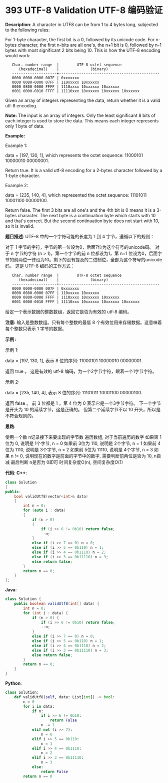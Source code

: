 # 393 UTF-8 Validation UTF-8 编码验证

__Description__:
A character in UTF8 can be from 1 to 4 bytes long, subjected to the following rules:

For 1-byte character, the first bit is a 0, followed by its unicode code.
For n-bytes character, the first n-bits are all one's, the n+1 bit is 0, followed by n-1 bytes with most significant 2 bits being 10.
This is how the UTF-8 encoding would work:

```text
   Char. number range  |        UTF-8 octet sequence
      (hexadecimal)    |              (binary)
   --------------------+---------------------------------------------
   0000 0000-0000 007F | 0xxxxxxx
   0000 0080-0000 07FF | 110xxxxx 10xxxxxx
   0000 0800-0000 FFFF | 1110xxxx 10xxxxxx 10xxxxxx
   0001 0000-0010 FFFF | 11110xxx 10xxxxxx 10xxxxxx 10xxxxxx
```

Given an array of integers representing the data, return whether it is a valid utf-8 encoding.

__Note:__
The input is an array of integers. Only the least significant 8 bits of each integer is used to store the data. This means each integer represents only 1 byte of data.

__Example:__

Example 1:

data = [197, 130, 1], which represents the octet sequence: 11000101 10000010 00000001.

Return true.
It is a valid utf-8 encoding for a 2-bytes character followed by a 1-byte character.

Example 2:

data = [235, 140, 4], which represented the octet sequence: 11101011 10001100 00000100.

Return false.
The first 3 bits are all one's and the 4th bit is 0 means it is a 3-bytes character.
The next byte is a continuation byte which starts with 10 and that's correct.
But the second continuation byte does not start with 10, so it is invalid.

__题目描述__:
UTF-8 中的一个字符可能的长度为 1 到 4 字节，遵循以下的规则：

对于 1 字节的字符，字节的第一位设为0，后面7位为这个符号的unicode码。
对于 n 字节的字符 (n > 1)，第一个字节的前 n 位都设为1，第 n+1 位设为0，后面字节的前两位一律设为10。剩下的没有提及的二进制位，全部为这个符号的unicode码。
这是 UTF-8 编码的工作方式：

```text
   Char. number range  |        UTF-8 octet sequence
      (hexadecimal)    |              (binary)
   --------------------+---------------------------------------------
   0000 0000-0000 007F | 0xxxxxxx
   0000 0080-0000 07FF | 110xxxxx 10xxxxxx
   0000 0800-0000 FFFF | 1110xxxx 10xxxxxx 10xxxxxx
   0001 0000-0010 FFFF | 11110xxx 10xxxxxx 10xxxxxx 10xxxxxx
```

给定一个表示数据的整数数组，返回它是否为有效的 utf-8 编码。

__注意:__
输入是整数数组。只有每个整数的最低 8 个有效位用来存储数据。这意味着每个整数只表示 1 字节的数据。

__示例 :__

示例 1:

data = [197, 130, 1], 表示 8 位的序列: 11000101 10000010 00000001.

返回 true 。
这是有效的 utf-8 编码，为一个2字节字符，跟着一个1字节字符。

示例 2:

data = [235, 140, 4], 表示 8 位的序列: 11101011 10001100 00000100.

返回 false 。
前 3 位都是 1 ，第 4 位为 0 表示它是一个3字节字符。
下一个字节是开头为 10 的延续字节，这是正确的。
但第二个延续字节不以 10 开头，所以是不符合规则的。

__思路__:

使用一个数 n记录接下来要出现的字节数
遍历数组, 对于当前遍历的数字
如果第 1位为 0, 说明是 1个字节, n = 0
如果前 3位为 110, 说明是 2个字节, n = 1
如果前 4位为 1110, 说明是 3个字节, n = 2
如果前 5位为 11110, 说明是 4个字节, n = 3
如果 n != 0, 说明现在的数字是前面的字节中的数字, 需要判断前两位是否为 10, n自减
最后判断 n是否为 0即可
时间复杂度O(n), 空间复杂度O(1)

__代码__:
__C++__:

```C++
class Solution 
{
public:
    bool validUtf8(vector<int>& data) 
    {
        int n = 0;
        for (auto i : data) 
        {
            if (n > 0) 
            {
                if (i >> 6 != 0b10) return false;
                --n;
            }
            else if (i >> 7 == 0) n = 0;
            else if (i >> 5 == 0b110) n = 1;
            else if (i >> 4 == 0b1110) n = 2;
            else if (i >> 3 == 0b11110) n = 3;
            else return false;
        }
        return n == 0;
    }
};
```

__Java__:

```Java
class Solution {
    public boolean validUtf8(int[] data) {
        int n = 0;
        for (int i : data) {
            if (n > 0) {
                if (i >> 6 != 0b10) return false;
                --n;
            }
            else if (i >> 7 == 0) n = 0;
            else if (i >> 5 == 0b110) n = 1;
            else if (i >> 4 == 0b1110) n = 2;
            else if (i >> 3 == 0b11110) n = 3;
            else return false;
        }
        return n == 0;
    }
}
```

__Python__:

```Python
class Solution:
    def validUtf8(self, data: List[int]) -> bool:
        n = 0
        for i in data:
            if n:
                if i >> 6 != 0b10:
                    return False
                n -= 1
            elif not (i >> 7):
                n = 0
            elif i >> 5 == 0b110:
                n = 1
            elif i >> 4 == 0b1110:
                n = 2
            elif i >> 3 == 0b11110:
                n = 3
            else:
                return False
        return n == 0
```
